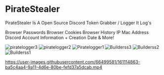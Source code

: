 # PirateStealer
PirateStealer Is A Open Source Discord Token Grabber / Logger
It Log's

Browser Passwords
Browser Cookies
Browser History
IP
Mac Address
Discord Account Information + Creation Date 
& More!

![piratelogger3](https://user-images.githubusercontent.com/66499581/161114774-faa2580c-2216-4f54-aa1b-72313852c404.PNG)
![piratelogger2](https://user-images.githubusercontent.com/66499581/161114809-d8510478-8bbe-424f-9690-d9f6219ec63b.PNG)
![Piratelogger1](https://user-images.githubusercontent.com/66499581/161114811-1e296078-e4d9-4958-849b-426054f4e5b0.PNG)
![Builderss3](https://user-images.githubusercontent.com/66499581/161114812-3f2bd567-857d-43b3-9a90-8a275a89ceb9.PNG)
![Builderss2](https://user-images.githubusercontent.com/66499581/161114815-6134c2ba-fc55-4400-9472-b2705d192636.PNG)
![Builderss1](https://user-images.githubusercontent.com/66499581/161114816-4c097598-e3a9-454b-bf2c-ee47acd2d03b.PNG)


https://user-images.githubusercontent.com/66499581/161114863-ba5c4aa4-9a11-4d6e-80be-fefd37a5dcab.mp4

